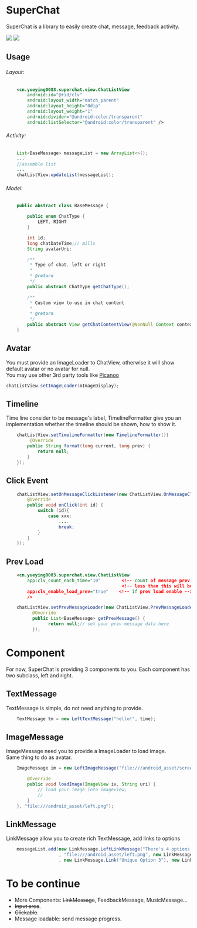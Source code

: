 SuperChat
===========

SuperChat is a library to easily create chat, message, feedback activity.

<img src="pic/screen_shot.png"/>&nbsp;<img src="pic/screen_shot.gif"/>

Usage
-----

###### Layout:
```xml
    <cn.yueying0083.superchat.view.ChatListView
        android:id="@+id/clv"
        android:layout_width="match_parent"
        android:layout_height="0dip"
        android:layout_weight="1"
        android:divider="@android:color/transparent"
        android:listSelector="@android:color/transparent" />
```

###### Activity:
```java
    List<BaseMessage> messageList = new ArrayList<>();
    ...
    //assemble list
    ...
    chatListView.updateList(messageList);
```

###### Model:
```java
    public abstract class BaseMessage {

        public enum ChatType {
            LEFT, RIGHT
        }

        int id;
        long chatDateTime;// mills
        String avatarUri;

        /**
         * Type of chat, left or right
         *
         * @return
         */
        public abstract ChatType getChatType();

        /**
         * Custom view to use in chat content
         *
         * @return
         */
        public abstract View getChatContentView(@NonNull Context context);
    }
```

Avatar
------
You must provide an ImageLoader to ChatView, otherwise it will show default avatar or no avatar for null.<br/>
You may use other 3rd party tools like [Picanoo](http://square.github.io/picasso/)
```java
chatListView.setImageLoader(mImageDisplay);
```

Timeline
--------

Time line consider to be message's label, TimelineFormatter give you an implementation whether the timeline should be shown, how to show it.
```java
    chatListView.setTimelineFormatter(new TimelineFormatter(){
         @Override
        public String format(long current, long prev) {
            return null;
        }
    });
```

Click Event
-----------
```java
    chatListView.setOnMessageClickListener(new ChatListView.OnMessageClickListener() {
        @Override
        public void onClick(int id) {
            switch (id){
                case xxx:
                    ....
                    break;
            }
        }
    });
```

Prev Load
---------
```xml
    <cn.yueying0083.superchat.view.ChatListView
        app:clv_count_each_time="10"        <!-- count of message prev load every time -->
                                            <!-- less than this will be consider there is no more message -->
        app:clv_enable_load_prev="true"    <!-- if prev load enable -->
        />
```
```java
    chatListView.setPrevMessageLoader(new ChatListView.PrevMessageLoader() {
          @Override
          public List<BaseMessage> getPrevMessage() {
                return null;// set your prev message data here
          });
```

Component
=========
For now, SuperChat is providing 3 components to you. Each component has two subclass, left and right.

TextMessage
-----------
TextMessage is simple, do not need anything to provide.

```java
    TextMessage tm = new LeftTextMessage("hello!", time);
```

ImageMessage
------------
ImageMessage need you to provide a ImageLoader to load image.<br/>
Same thing to do as avatar.
```java
    ImageMessage im = new LeftImageMessage("file:///android_asset/screen_shot_1.png", time, new ImageLoader(){

        @Override
        public void loadImage(ImageView iv, String uri) {
            // load your image into imageview;
            //
        }
    }, "file:///android_asset/left.png");
```

LinkMessage
-----------
LinkMessage allow you to create rich TextMessage, add links to options
```java
    messageList.add(new LinkMessage.LeftLinkMessage("There's 4 options you can choose, each one will go to one unique link you want to go!", 1491025641430L
                    , "file:///android_asset/left.png", new LinkMessage.Link("Unique Option 1"), new LinkMessage.Link("Unique Option 2")
                    , new LinkMessage.Link("Unique Option 3"), new LinkMessage.Link("Unique Option 4")));
```

# To be continue
- More Components: ~~LinkMessage~~, FeedbackMessage, MusicMessage...
- ~~Input area~~.
- ~~Clickable~~.
- Message loadable: send message progress.
